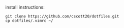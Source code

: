 install instructions:

```
git clone https://github.com/cscott20/dotfiles.git
cp dotfiles/.vimrc ~/
```

